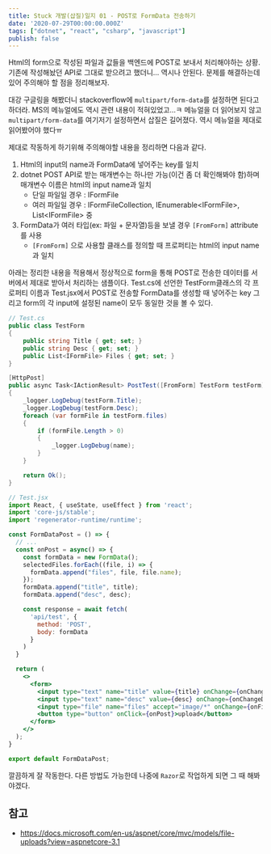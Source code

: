 ```yaml
---
title: Stuck 개발(삽질)일지 01 - POST로 FormData 전송하기
date: '2020-07-29T00:00:00.000Z'
tags: ["dotnet", "react", "csharp", "javascript"]
publish: false
---
```


Html의 form으로 작성된 파일과 값들을 백엔드에 POST로 보내서 처리해야하는 상황. 기존에 작성해놨던 API로 그대로 받으려고 했더니... 역시나 안된다. 문제를 해결하는데 있어 주의해야 할 점을 정리해보자.

<!-- end -->

대강 구글링을 해봤더니 stackoverflow에 `multipart/form-data`를 설정하면 된다고 하더라. MS의 메뉴얼에도 역시 관련 내용이 적혀있었고...ㅋ 메뉴얼을 더 읽어보지 않고 `multipart/form-data`를 여기저기 설정하면서 삽질은 길어졌다. 역시 메뉴얼을 제대로 읽어봤어야 했다ㅠ

제대로 작동하게 하기위해 주의해야할 내용을 정리하면 다음과 같다.

1. Html의 input의 name과 FormData에 넣어주는 key를 일치
2. dotnet POST API로 받는 매개변수는 하나만 가능(이건 좀 더 확인해봐야 함)하며 매개변수 이름은 html의 input name과 일치
    * 단일 파일일 경우 : IFormFile
    * 여러 파일일 경우 : IFormFileCollection, IEnumerable\<IFormFile\>, List\<IFormFile\> 중
3. FormData가 여러 타입(ex: 파일 + 문자열)등을 보낼 경우 `[FromForm]` attribute를 사용
    * `[FromForm]` 으로 사용할 클래스를 정의할 때 프로퍼티는 html의 input name과 일치

아래는 정리한 내용을 적용해서 정상적으로 form을 통해 POST로 전송한 데이터를 서버에서 제대로 받아서 처리하는 샘플이다. Test.cs에 선언한 TestForm클래스의 각 프로퍼티 이름과 Test.jsx에서 POST로 전송할 FormData를 생성할 때 넣어주는 key 그리고 form의 각 input에 설정된 name이 모두 동일한 것을 볼 수 있다.

```csharp
// Test.cs
public class TestForm
{
    public string Title { get; set; }
    public string Desc { get; set; }
    public List<IFormFile> Files { get; set; }
}

[HttpPost]
public async Task<IActionResult> PostTest([FromForm] TestForm testForm)
{
    _logger.LogDebug(testForm.Title);
    _logger.LogDebug(testForm.Desc);
    foreach (var formFile in testForm.files)
    {
        if (formFile.Length > 0)
        {
            _logger.LogDebug(name);
        }
    }

    return Ok();
}
```

```jsx
// Test.jsx
import React, { useState, useEffect } from 'react';
import 'core-js/stable';
import 'regenerator-runtime/runtime';

const FormDataPost = () => {
  // ...
  const onPost = async() => {
    const formData = new FormData();
    selectedFiles.forEach((file, i) => {
      formData.append("files", file, file.name);
    });
    formData.append("title", title);
    formData.append("desc", desc);

    const response = await fetch(
      'api/test', {
        method: 'POST',
        body: formData
      }
    )
  }

  return (
    <>
      <form>
        <input type="text" name="title" value={title} onChange={onChangeTitle} />
        <input type="text" name="desc" value={desc} onChange={onChangeDesc} />
        <input type="file" name="files" accept="image/*" onChange={onFileSelect} multiple/>
        <button type="button" onClick={onPost}>upload</button>
      </form>
    </>
  );
}

export default FormDataPost;
```

깔끔하게 잘 작동한다. 다른 방법도 가능한데 나중에 `Razor`로 작업하게 되면 그 때 해봐야겠다.

## 참고
* https://docs.microsoft.com/en-us/aspnet/core/mvc/models/file-uploads?view=aspnetcore-3.1